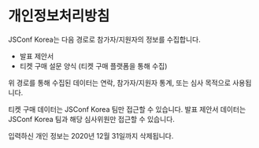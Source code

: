 # 개인정보처리방침

JSConf Korea는 다음 경로로 참가자/지원자의 정보를 수집합니다.

- 발표 제안서
- 티켓 구매 설문 양식 (티켓 구매 플랫폼을 통해 수집)

위 경로를 통해 수집된 데이터는 연락, 참가자/지원자 통계, 또는 심사 목적으로 사용됩니다. 

티켓 구매 데이터는 JSConf Korea 팀만 접근할 수 있습니다. 발표 제안서 데이터는 JSConf Korea 팀과 해당 심사위원만 접근할 수 있습니다.

입력하신 개인 정보는 2020년 12월 31일까지 삭제됩니다.
